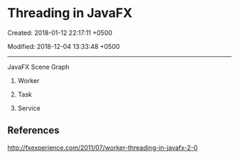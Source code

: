 # Threading in JavaFX

Created: 2018-01-12 22:17:11 +0500

Modified: 2018-12-04 13:33:48 +0500

---

JavaFX Scene Graph

1. Worker

2. Task

3. Service

## References

<http://fxexperience.com/2011/07/worker-threading-in-javafx-2-0>
